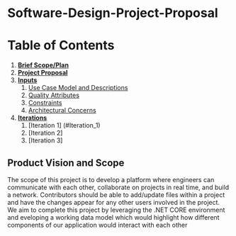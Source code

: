 # Software-Design-Project-Proposal
# Table of Contents
1. [**Brief Scope/Plan**](#product_vision_and_scope)
2. [**Project Proposal**](/SOFE3650%20-%20Project%20Proposal.pdf)
3. [**Inputs**](/Inputs/)
    1. [Use Case Model and Descriptions](/UseCases.pdf)
    2. [Quality Attributes](/Quality%20Attributes.pdf)
    3. [Constraints](/Constraints.pdf)
    4. [Architectural Concerns](/Concerns.pdf)
4. [**Iterations**](/Iterations/)
    1. [Iteration 1] (#Iteration_1)
    2. [Iteration 2]
    3. [Iteration 3]

## Product Vision and Scope
The scope of this project is to develop a platform where engineers can communicate with each other, collaborate on projects in real time, and build a network. Contributors should be able to add/update files within a project and have the changes appear for any other users involved in the project. We aim to complete this project by leveraging the .NET CORE environment and eveloping a working data model which would highlight how different components of our application would interact with each other
